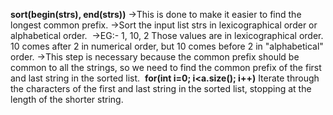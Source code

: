 **sort(begin(strs), end(strs))**
->This is done to make it easier to find the longest common prefix.
->Sort the input list strs in lexicographical order or alphabetical order.
​
->EG:-
1, 10, 2
Those values are in lexicographical order. 10 comes after 2 in numerical order, but 10 comes before 2 in "alphabetical" order.
​
->This step is necessary because the common prefix should be common to all the strings, so we need to find the common prefix of the first and last string in the sorted list.
​
**for(int i=0; i<a.size(); i++)**
Iterate through the characters of the first and last string in the sorted list, stopping at the length of the shorter string.
​